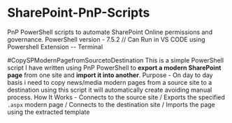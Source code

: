 # SharePoint-PnP-Scripts
PnP PowerShell scripts to automate SharePoint Online permissions and governance.
PowerShell version - 7.5.2 // Can Run in VS CODE using Powershell Extension -- Terminal 

#CopySPModernPagefromSourcetoDestination
This is a simple PowerShell script I have written using PnP PowerShell to **export a modern SharePoint page** from one site and **import it into another**.
Purpose - On day to day basis i need to copy news/media modern pages from a source site to a destination using this script it will automatically create avoiding manual process.
How It Works - Connects to the source site / Exports the specified `.aspx` modern page / Connects to the destination site / Imports the page using the extracted template
